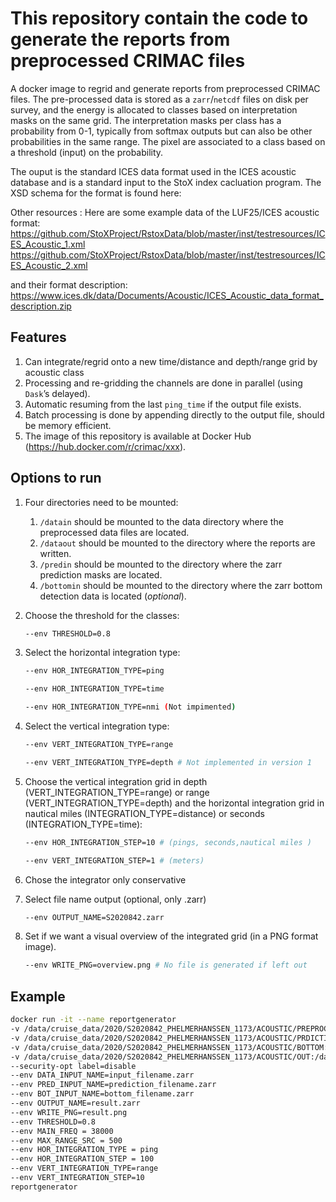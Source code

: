 # This repository contain the code to generate the reports from preprocessed CRIMAC files

A docker image to regrid and generate reports from preprocessed CRIMAC files. The pre-processed data is stored as a  `zarr`/`netcdf` files on disk per survey,
and the energy is allocated to classes based on interpretation masks on the same grid. The interpretation masks per class has a probability 
from 0-1, typically from softmax outputs but can also be other probabilities in the same range. The pixel are associated to a class based on a threshold (input) 
on the probability.

The ouput is the standard ICES data format used in the ICES acoustic database and is a standard input to the StoX index cacluation program. The XSD schema for 
the format is found here:

Other resources :
Here are some example data of the LUF25/ICES acoustic format:
https://github.com/StoXProject/RstoxData/blob/master/inst/testresources/ICES_Acoustic_1.xml
https://github.com/StoXProject/RstoxData/blob/master/inst/testresources/ICES_Acoustic_2.xml

and their format description:
https://www.ices.dk/data/Documents/Acoustic/ICES_Acoustic_data_format_description.zip

## Features

1. Can integrate/regrid onto a new time/distance and depth/range grid by acoustic class
2. Processing and re-gridding the channels are done in parallel (using `Dask`’s delayed).
3. Automatic resuming from the last `ping_time` if the output file exists.
4. Batch processing is done by appending directly to the output file, should be memory efficient.
5. The image of this repository is available at Docker Hub (https://hub.docker.com/r/crimac/xxx).

## Options to run

1. Four directories need to be mounted:

    1. `/datain` should be mounted to the data directory where the preprocessed data files are located.
    2. `/dataout` should be mounted to the directory where the reports are written.
    3. `/predin` should be mounted to the directory where the zarr prediction masks are located.
    4. `/bottomin` should be mounted to the directory where the zarr bottom detection data is located (_optional_).

2. Choose the threshold for the classes: 

    ```bash
    --env THRESHOLD=0.8
    ```

4. Select the horizontal integration type:

    ```bash
    --env HOR_INTEGRATION_TYPE=ping

    --env HOR_INTEGRATION_TYPE=time
    
    --env HOR_INTEGRATION_TYPE=nmi (Not impimented)

    ```

5. Select the vertical integration type:

    ```bash
    --env VERT_INTEGRATION_TYPE=range

    --env VERT_INTEGRATION_TYPE=depth # Not implemented in version 1

    ```

6. Choose the vertical integration grid in depth (VERT_INTEGRATION_TYPE=range) or range (VERT_INTEGRATION_TYPE=depth) and the 
horizontal integration grid in nautical miles (INTEGRATION_TYPE=distance) or seconds (INTEGRATION_TYPE=time): 

    ```bash
    --env HOR_INTEGRATION_STEP=10 # (pings, seconds,nautical miles )
    
    --env VERT_INTEGRATION_STEP=1 # (meters)

    ```
7. Chose the integrator
    only conservative

8. Select file name output (optional, only .zarr)

    ```bash
    --env OUTPUT_NAME=S2020842.zarr
    ```

9. Set if we want a visual overview of the integrated grid (in a PNG format image).

    ```bash
    --env WRITE_PNG=overview.png # No file is generated if left out
    ```

## Example

```bash
docker run -it --name reportgenerator
-v /data/cruise_data/2020/S2020842_PHELMERHANSSEN_1173/ACOUSTIC/PREPROCESSED:/datain
-v /data/cruise_data/2020/S2020842_PHELMERHANSSEN_1173/ACOUSTIC/PRDICTIONS:/predin
-v /data/cruise_data/2020/S2020842_PHELMERHANSSEN_1173/ACOUSTIC/BOTTOM:/botin
-v /data/cruise_data/2020/S2020842_PHELMERHANSSEN_1173/ACOUSTIC/OUT:/dataout
--security-opt label=disable
--env DATA_INPUT_NAME=input_filename.zarr
--env PRED_INPUT_NAME=prediction_filename.zarr
--env BOT_INPUT_NAME=bottom_filename.zarr
--env OUTPUT_NAME=result.zarr
--env WRITE_PNG=result.png
--env THRESHOLD=0.8
--env MAIN_FREQ = 38000
--env MAX_RANGE_SRC = 500
--env HOR_INTEGRATION_TYPE = ping
--env HOR_INTEGRATION_STEP = 100
--env VERT_INTEGRATION_TYPE=range
--env VERT_INTEGRATION_STEP=10
reportgenerator

```
